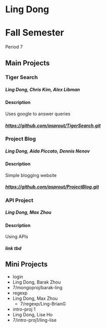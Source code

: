 Ling Dong
==========

# Fall Semester
Period 7

## Main Projects

### Tiger Search
##### Ling Dong, Chris Kim, Alex Libman
#### Description
Uses google to answer queries
##### https://github.com/asprout/TigerSearch.git

### Project Blog
##### Ling Dong, Aida Piccato, Dennis Nenov
#### Description
Simple blogging website
##### https://github.com/asprout/ProjectBlog.git

### API Project
##### Ling Dong, Max Zhou
#### Description
Using APIs
##### link tbd

## Mini Projects

 * login
  * Ling Dong, Barak Zhou
  * 7/mongoproj/barak-ling
 * regexp
  * Ling Dong, Max Zhou
	* 7/regexp/Ling-BrianG
 * intro-proj 1
  * Ling Dong, Lise Ho
  * 7/intro-proj1/ling-lise